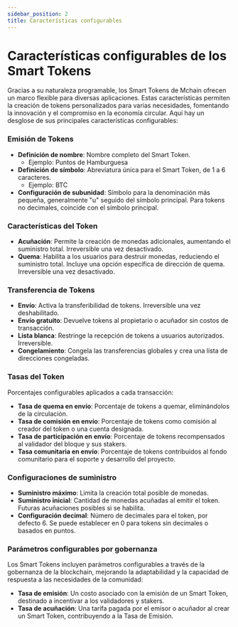 ```yaml
---
sidebar_position: 2
title: Características configurables
---
```


# Características configurables de los Smart Tokens

Gracias a su naturaleza programable, los Smart Tokens de Mchain ofrecen un marco flexible para diversas aplicaciones. Estas características permiten la creación de tokens personalizados para varias necesidades, fomentando la innovación y el compromiso en la economía circular. Aquí hay un desglose de sus principales características configurables:

### Emisión de Tokens
- **Definición de nombre**: Nombre completo del Smart Token.
  - Ejemplo: Puntos de Hamburguesa
- **Definición de símbolo**: Abreviatura única para el Smart Token, de 1 a 6 caracteres.
  - Ejemplo: BTC
- **Configuración de subunidad**: Símbolo para la denominación más pequeña, generalmente "u" seguido del símbolo principal. Para tokens no decimales, coincide con el símbolo principal.

### Características del Token
- **Acuñación**: Permite la creación de monedas adicionales, aumentando el suministro total. Irreversible una vez desactivado.
- **Quema**: Habilita a los usuarios para destruir monedas, reduciendo el suministro total. Incluye una opción específica de dirección de quema. Irreversible una vez desactivado.

### Transferencia de Tokens
- **Envío**: Activa la transferibilidad de tokens. Irreversible una vez deshabilitado.
- **Envío gratuito**: Devuelve tokens al propietario o acuñador sin costos de transacción.
- **Lista blanca**: Restringe la recepción de tokens a usuarios autorizados. Irreversible.
- **Congelamiento**: Congela las transferencias globales y crea una lista de direcciones congeladas.

### Tasas del Token
Porcentajes configurables aplicados a cada transacción:
- **Tasa de quema en envío**: Porcentaje de tokens a quemar, eliminándolos de la circulación.
- **Tasa de comisión en envío**: Porcentaje de tokens como comisión al creador del token o una cuenta designada.
- **Tasa de participación en envío**: Porcentaje de tokens recompensados al validador del bloque y sus stakers.
- **Tasa comunitaria en envío**: Porcentaje de tokens contribuidos al fondo comunitario para el soporte y desarrollo del proyecto.

### Configuraciones de suministro
- **Suministro máximo**: Limita la creación total posible de monedas.
- **Suministro inicial**: Cantidad de monedas acuñadas al emitir el token. Futuras acuñaciones posibles si se habilita.
- **Configuración decimal**: Número de decimales para el token, por defecto 6. Se puede establecer en 0 para tokens sin decimales o basados en puntos.

### Parámetros configurables por gobernanza
Los Smart Tokens incluyen parámetros configurables a través de la gobernanza de la blockchain, mejorando la adaptabilidad y la capacidad de respuesta a las necesidades de la comunidad:

- **Tasa de emisión**: Un costo asociado con la emisión de un Smart Token, destinado a incentivar a los validadores y stakers.
- **Tasa de acuñación**: Una tarifa pagada por el emisor o acuñador al crear un Smart Token, contribuyendo a la Tasa de Emisión.
